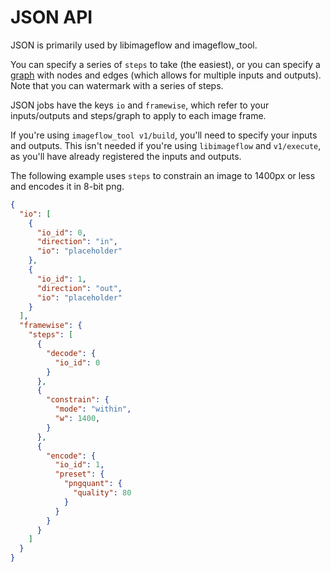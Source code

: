 # JSON API

JSON is primarily used by libimageflow and imageflow_tool. 

You can specify a series of `steps` to take (the easiest), or you can specify a [graph](graph.md) with 
nodes and edges (which allows for multiple inputs and outputs).  Note that you can watermark with a series of steps. 

JSON jobs have the keys `io` and `framewise`, which refer to your inputs/outputs and steps/graph to apply to each image frame. 


If you're using `imageflow_tool v1/build`, you'll need to specify your inputs and outputs. This isn't needed if you're using `libimageflow` and `v1/execute`, as you'll have already registered the inputs and outputs.  

The following example uses `steps` to constrain an image to 1400px or less and encodes it in 8-bit png. 
```json
{
  "io": [
    {
      "io_id": 0,
      "direction": "in",
      "io": "placeholder"
    },
    {
      "io_id": 1,
      "direction": "out",
      "io": "placeholder"
    }
  ],
  "framewise": {
    "steps": [
      {
        "decode": {
          "io_id": 0
        }
      },
      {
        "constrain": {
          "mode": "within",
          "w": 1400,
        }
      },
      {
        "encode": {
          "io_id": 1,
          "preset": {
            "pngquant": {
              "quality": 80
            }
          }
        }
      }
    ]
  }
}
```